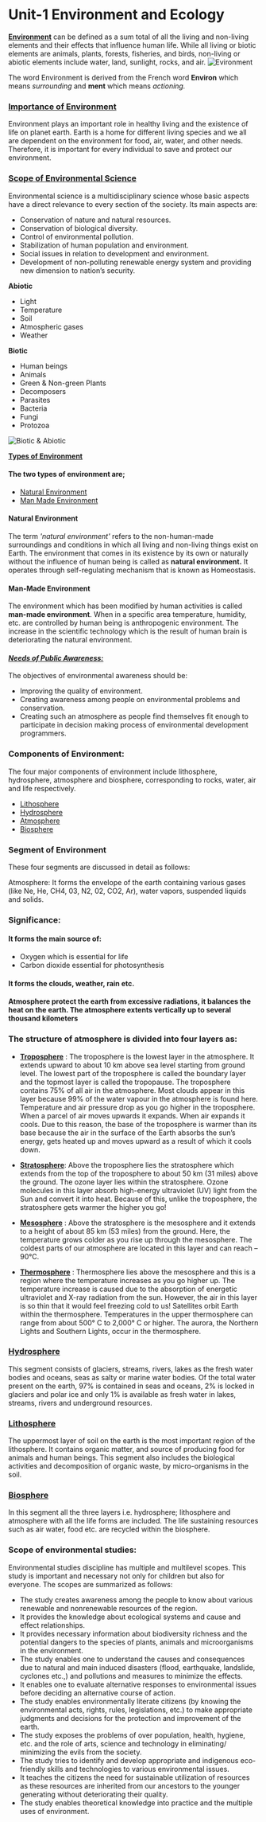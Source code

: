 # Unit-1 Environment and Ecology 
[**Environment**](https://github.com/princekunal101/academic-section/blob/main/Studies/Environment%20and%20Echology/UNIT%201/Environment.md) can be defined as a sum total of all the living and non-living elements and their effects that influence human life. While all living or biotic elements are animals, plants, forests, fisheries, and birds, non-living or abiotic elements include water, land, sunlight, rocks, and air. 
![Evironment](https://raw.githubusercontent.com/princekunal101/academic-section/main/Studies/Environment%20and%20Echology/figures/environment.jpg)

The word Environment is derived from the French word **Environ** which means *surrounding* and **ment** which means *actioning.* 

### [**Importance of Environment**](https://github.com/princekunal101/academic-section/blob/main/Studies/Environment%20and%20Echology/UNIT%201/importance_of_envnt.md)
 Environment plays an important role in healthy living and the existence of life on planet earth. Earth is a home for different living species and we all are dependent on the environment for food, air, water, and other needs. Therefore, it is important for every individual to save and protect our environment.
 ### [**Scope of Environmental Science**](https://github.com/princekunal101/academic-section/blob/main/Studies/Environment%20and%20Echology/UNIT%201/scope_of_envnt.md)
 Environmental science is a multidisciplinary science whose basic aspects have a direct relevance to every section of the society. Its main aspects are: 
- Conservation of nature and natural resources.  
- Conservation of biological diversity.  
- Control of environmental pollution.  
- Stabilization of human population and environment. 
- Social issues in relation to development and environment.  
- Development of non-polluting renewable energy system and providing new dimension to nation’s security. 
 
 
**Abiotic**
- Light  
- Temperature  
- Soil  
- Atmospheric gases  
- Weather 

**Biotic** 
- Human beings  
- Animals  
- Green & Non-green Plants  
- Decomposers  
- Parasites  
- Bacteria  
- Fungi  
- Protozoa 

![Biotic & Abiotic](https://raw.githubusercontent.com/princekunal101/academic-section/main/Studies/Environment%20and%20Echology/figures/biotic_abiotic.jpg)


 [**Types of Environment**](https://github.com/princekunal101/academic-section/blob/main/Studies/Environment%20and%20Echology/UNIT%201/type_of_envnt.md)
 #### The two types of environment are; 
- [Natural Environment](https://github.com/princekunal101/academic-section/blob/main/Studies/Environment%20and%20Echology/UNIT%201/type_of_envnt.md)
- [Man Made Environment](https://github.com/princekunal101/academic-section/blob/main/Studies/Environment%20and%20Echology/UNIT%201/type_of_envnt.md)
#### Natural Environment
The term *'natural environment'* refers to the non-human-made surroundings and conditions in which all living and non-living things exist on Earth. The environment that comes in its existence by its own or naturally without the influence of human being is called as **natural environment.** It operates through self-regulating mechanism that is known as Homeostasis.

#### Man-Made Environment
The environment which has been modified by human activities is called **man-made environment**. When in a specific area temperature, humidity, etc. are controlled by human being is anthropogenic environment. The increase in the scientific technology which is the result of human brain is deteriorating the natural environment. 


 #### [*Needs of Public Awareness:*](https://github.com/princekunal101/academic-section/blob/main/Studies/Environment%20and%20Echology/UNIT%201/needs_of_pub_awrness.md)

 The objectives of environmental awareness should be: 

- Improving the quality of environment.  
- Creating awareness among people on environmental problems and conservation.  
- Creating such an atmosphere as people find themselves fit enough to participate in decision making process of environmental development programmers. 


 ### Components of Environment: 
The four major components of environment include lithosphere, hydrosphere, atmosphere and biosphere, corresponding to rocks, water, air and life respectively. 
- [Lithosphere](https://github.com/princekunal101/academic-section/blob/main/Studies/Environment%20and%20Echology/UNIT%201/lithosphare.md) 
- [Hydrosphere](https://github.com/princekunal101/academic-section/blob/main/Studies/Environment%20and%20Echology/UNIT%201/hydrosphare.md)  
- [Atmosphere](https://github.com/princekunal101/academic-section/blob/main/Studies/Environment%20and%20Echology/UNIT%201/atmosphare.md)  
- [Biosphere](https://github.com/princekunal101/academic-section/blob/main/Studies/Environment%20and%20Echology/UNIT%201/biosphare.md) 


### Segment of Environment
These four segments are discussed in detail as follows:  
 
Atmosphere: It forms the envelope of the earth containing various gases (like Ne, He, CH4, 03, N2, 02, CO2, Ar), water vapors, suspended liquids and solids. 
 
### Significance: 
####	It forms the main source of: 
- Oxygen which is essential for life 
- Carbon dioxide essential for photosynthesis 
####	It forms the clouds, weather, rain etc. 
#### Atmosphere protect the earth from excessive radiations, it balances the heat on the earth. The atmosphere extents vertically up to several thousand kilometers 
### The structure of atmosphere is divided into four layers as:  
- [**Troposphere**](https://github.com/princekunal101/academic-section/blob/main/Studies/Environment%20and%20Echology/UNIT%201/troposphere.md) :
The troposphere is the lowest layer in the atmosphere. It extends upward to about 10 km above sea level starting from ground level. The lowest part of the troposphere is called the boundary layer and the topmost layer is called the tropopause. The troposphere contains 75% of all air in the atmosphere. Most clouds appear in this layer because 99% of the water vapour in the atmosphere is found here. Temperature and air pressure drop as you go higher in the troposphere. When a parcel of air moves upwards it expands. When air expands it cools. Due to this reason, the base of the troposphere is warmer than its base because the air in the surface of the Earth absorbs the sun’s energy, gets heated up and moves upward as a result of which it cools down.

- [**Stratosphere**](https://github.com/princekunal101/academic-section/blob/main/Studies/Environment%20and%20Echology/UNIT%201/strotosphere.md): Above the troposphere lies the stratosphere which extends from the top of the troposphere to about 50 km (31 miles) above the ground. The ozone layer lies within the stratosphere. Ozone molecules in this layer absorb high-energy ultraviolet (UV) light from the Sun and convert it into heat. Because of this, unlike the troposphere, the stratosphere gets warmer the higher you go!  


- [**Mesosphere**](https://github.com/princekunal101/academic-section/blob/main/Studies/Environment%20and%20Echology/UNIT%201/mesosphere.md) : Above the stratosphere is the mesosphere and it extends to a height of about 85 km (53 miles) from the ground. Here, the temperature grows colder as you rise up through the mesosphere. The coldest parts of our atmosphere are located in this layer and can reach – 90°C. 
- [**Thermosphere**](https://github.com/princekunal101/academic-section/blob/main/Studies/Environment%20and%20Echology/UNIT%201/thermosphere.md) : Thermosphere lies above the mesosphere and this is a region where the temperature increases as you go higher up. The temperature increase is caused due to the absorption of energetic ultraviolet and X-ray radiation from the sun. However, the air in this layer is so thin that it would feel freezing cold to us! Satellites orbit Earth within the thermosphere. Temperatures in the upper thermosphere can range from about 500° C to 2,000° C or higher. The aurora, the Northern Lights and Southern Lights, occur in the thermosphere. 

### [**Hydrosphere**](https://github.com/princekunal101/academic-section/blob/main/Studies/Environment%20and%20Echology/UNIT%201/hydrosphare.md)
 This segment consists of glaciers, streams, rivers, lakes as the fresh water bodies and oceans, seas as salty or marine water bodies. Of the total water present on the earth, 97% is contained in seas and oceans, 2% is locked in glaciers and polar ice and only 1% is available as fresh water in lakes, streams, rivers and underground resources. 
### [**Lithosphere**](https://github.com/princekunal101/academic-section/blob/main/Studies/Environment%20and%20Echology/UNIT%201/lithosphare.md)
 The uppermost layer of soil on the earth is the most important region of the lithosphere. It contains organic matter, and source of producing food for animals and human beings. This segment also includes the biological activities and decomposition of organic waste, by micro-organisms in the soil.

### [**Biosphere**](https://github.com/princekunal101/academic-section/blob/main/Studies/Environment%20and%20Echology/UNIT%201/biosphare.md) 
In this segment all the three layers i.e. hydrosphere; lithosphere and atmosphere with all the life forms are included. The life sustaining resources such as air water, food etc. are recycled within the biosphere. 
 
### Scope of environmental studies:
  Environmental studies discipline has multiple and multilevel scopes. This study is important and necessary not only for children but also for everyone. The scopes are summarized as follows:  
- The study creates awareness among the people to know about various renewable and nonrenewable resources of the region.  
- It provides the knowledge about ecological systems and cause and effect relationships.  
- It provides necessary information about biodiversity richness and the potential dangers to the species of plants, animals and microorganisms in the environment.  
- The study enables one to understand the causes and consequences due to natural and main induced disasters (flood, earthquake, landslide, cyclones etc.,) and pollutions and measures to minimize the effects.  
- It enables one to evaluate alternative responses to environmental issues before deciding an alternative course of action.  
- The study enables environmentally literate citizens (by knowing the environmental acts, rights, rules, legislations, etc.) 
to make appropriate judgments and decisions for the protection and improvement of the earth.  
- The study exposes the problems of over population, health, hygiene, etc. and the role of arts, science and technology in eliminating/ minimizing the evils from the society.  
- The study tries to identify and develop appropriate and indigenous eco-friendly skills and technologies to various environmental issues.  
- It teaches the citizens the need for sustainable utilization of resources as these resources are inherited from our ancestors to the younger generating without deteriorating their quality.  
- The study enables theoretical knowledge into practice and the multiple uses of environment. 
 

